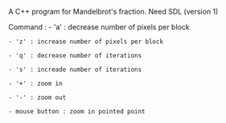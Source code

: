 A C++ program for Mandelbrot's fraction.
Need SDL (version 1)

Command :
 	- 'a' : decrease number of pixels per block
	
	- 'z' : increase number of pixels per block
  
	- 'q' : decrease number of iterations

	- 's' : increade number of iterations 

	- '+' : zoom in

	- '-' : zoom out

	- mouse button : zoom in pointed point
